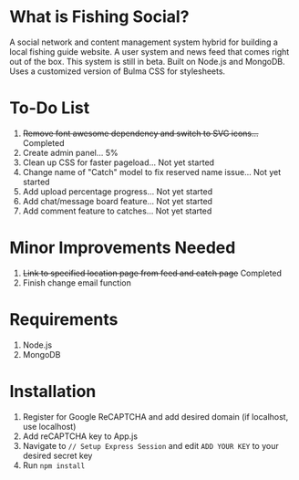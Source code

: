 # What is Fishing Social? #
A social network and content management system hybrid for building a local fishing guide website. A user system and news
feed that comes right out of the box. This system is still in beta. Built on Node.js and MongoDB. Uses a customized version of Bulma CSS for stylesheets.

# To-Do List #
1. ~~Remove font awesome dependency and switch to SVG icons...~~ Completed
2. Create admin panel... 5%
3. Clean up CSS for faster pageload... Not yet started
4. Change name of "Catch" model to fix reserved name issue... Not yet started
5. Add upload percentage progress... Not yet started
6. Add chat/message board feature... Not yet started
7. Add comment feature to catches... Not yet started


# Minor Improvements Needed #
1. ~~Link to specified location page from feed and catch page~~ Completed
2. Finish change email function

# Requirements #
1. Node.js
2. MongoDB

# Installation #
1. Register for Google ReCAPTCHA and add desired domain (if localhost, use localhost)
2. Add reCAPTCHA key to App.js
2. Navigate to `// Setup Express Session` and edit `ADD YOUR KEY` to your desired secret key
3. Run `npm install`
